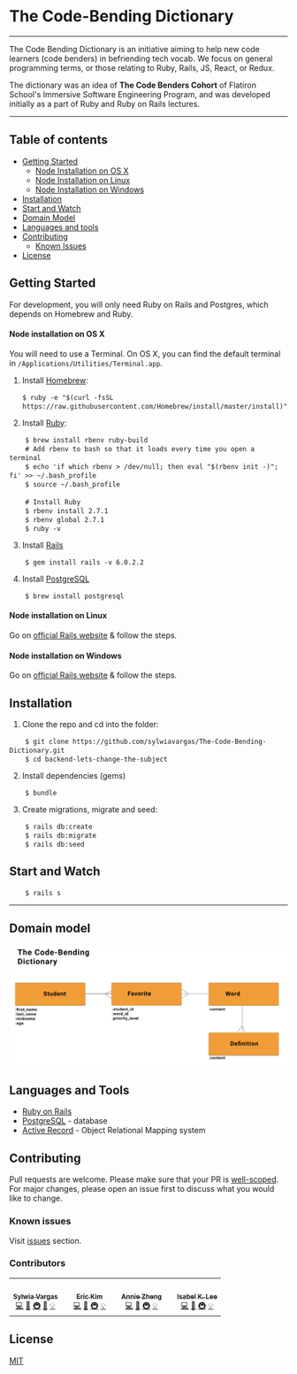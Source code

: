 # The Code-Bending Dictionary
---

The Code Bending Dictionary is an initiative aiming to help new code learners (code benders) in befriending tech vocab. We focus on general programming terms, or those relating to Ruby, Rails, JS, React, or Redux.

The dictionary was an idea of **The Code Benders Cohort** of Flatiron School's Immersive Software Engineering Program, and was developed initially as a part of Ruby and Ruby on Rails lectures. 

---
## Table of contents
- [Getting Started](#getting-started)
    - [Node Installation on OS X](#node-installation-on-os-x)
    - [Node Installation on Linux](#node-installation-on-linux)
    - [Node Installation on Windows](#node-installation-on-windows)
- [Installation](#installation)
- [Start and Watch](#start-and-watch)
- [Domain Model](#domain-model)
- [Languages and tools](#languages-and-tools)
- [Contributing](#contributing)
    - [Known Issues](#known-issues)
- [License](#license)

## Getting Started
For development, you will only need Ruby on Rails and Postgres, which depends on Homebrew and Ruby. 

#### Node installation on OS X

You will need to use a Terminal. On OS X, you can find the default terminal in
`/Applications/Utilities/Terminal.app`.

1. Install [Homebrew](http://brew.sh/):

    ```
    $ ruby -e "$(curl -fsSL https://raw.githubusercontent.com/Homebrew/install/master/install)"
    ```

2. Install [Ruby](https://www.ruby-lang.org/en/):
```
    $ brew install rbenv ruby-build
    # Add rbenv to bash so that it loads every time you open a terminal
    $ echo 'if which rbenv > /dev/null; then eval "$(rbenv init -)"; fi' >> ~/.bash_profile
    $ source ~/.bash_profile

    # Install Ruby
    $ rbenv install 2.7.1
    $ rbenv global 2.7.1
    $ ruby -v
```
3. Install [Rails](https://rubyonrails.org/)
```
    $ gem install rails -v 6.0.2.2
```

4. Install [PostgreSQL](https://www.postgresql.org/)
```
    $ brew install postgresql
```

#### Node installation on Linux

Go on [official Rails website](https://gorails.com/setup/ubuntu/19.10) & follow the steps.

#### Node installation on Windows

Go on [official Rails website](https://gorails.com/setup/windows/10) & follow the steps.

## Installation

1. Clone the repo and cd into the folder:
```
    $ git clone https://github.com/sylwiavargas/The-Code-Bending-Dictionary.git
    $ cd backend-lets-change-the-subject
```
2. Install dependencies (gems)
```
    $ bundle
```
3. Create migrations, migrate and seed:
```
    $ rails db:create
    $ rails db:migrate
    $ rails db:seed
```

## Start and Watch

```
    $ rails s
```
***
## Domain model
![Domain model](ERD.png)


## Languages and Tools

- [Ruby on Rails](https://rubyonrails.org/) 
- [PostgreSQL](https://www.postgresql.org/) - database
- [Active Record](https://guides.rubyonrails.org/active_record_basics.html) - Object Relational Mapping system

## Contributing
Pull requests are welcome. Please make sure that your PR is [well-scoped](https://www.netlify.com/blog/2020/03/31/how-to-scope-down-prs/).
For major changes, please open an issue first to discuss what you would like to change. 

### Known issues
Visit [issues](https://github.com/sylwiavargas/The-Code-Bending-Dictionary/issues) section.

### Contributors
<table>
  <tr>
    <td align="center"><a href="https://github.com/sylwiavargas">
      <img src="https://avatars2.githubusercontent.com/u/45401242?s=460&u=2efe4366e8a6c7e8732daaaf8373250e7c8cfdd9&v=4" width="200px;" alt=""/><br /><sub><b>Sylwia Vargas</b></sub></a><br />
      <a href="https://github.com/sylwiavargas/The-Code-Bending-Dictionary/commits?author=sylwiavargas" title="Code">💻</a> 
      <a href="https://github.com/sylwiavargas/The-Code-Bending-Dictionary/issues/created_by/sylwiavargas" title="Bug reports">🐛</a>
      <a href="#infra-sylwia" title="Infrastructure (Hosting, Build-Tools, etc)">🚇</a>
      <a href="https://github.com/sylwiavargas/The-Code-Bending-Dictionary/master/README.md" title="Documentation">📖</a>
      <a href="#ideas-sylwia" title="Ideas, Planning, & Feedback">💡</a>
    </td>
    <td></td>
    <td align="center">
      <a href="https://github.com/hyeokjungkim"><img src="https://media-exp1.licdn.com/dms/image/C4E03AQE_xHTl1agOQw/profile-displayphoto-shrink_400_400/0?e=1606348800&v=beta&t=eoVEoDnSRXqKT1OvSAmPuspCnTnd0Rp0qMehn7QJPuo" width="200px;" alt=""/><br /><sub><b>Eric Kim</b></sub></a><br />
      <a href="https://github.com/sylwiavargas/The-Code-Bending-Dictionary/commits?author=hyeokjungkim" title="Code">💻</a> 
      <a href="https://github.com/sylwiavargas/The-Code-Bending-Dictionary/issues/created_by/hyeokjungkim" title="Bug reports">🐛</a>
      <a href="#infra-eric" title="Infrastructure (Hosting, Build-Tools, etc)">🚇</a>
      <a href="#ideas-eric" title="Ideas, Planning, & Feedback">💡</a>
    </td>
    <td></td>
    <td align="center">
      <a href="https://github.com/bigfishh"><img src="https://avatars1.githubusercontent.com/u/24644341?s=460&u=7baa784acadf9750b2a2ccaf696e71a1e4be8619&v=4" width="200px;" alt=""/><br /><sub><b>Annie Zheng</b></sub></a><br />
      <a href="https://github.com/sylwiavargas/The-Code-Bending-Dictionary/commits?author=bigfishh" title="Code">💻</a> 
      <a href="https://github.com/sylwiavargas/The-Code-Bending-Dictionary/issues/created_by/bigfishh" title="Bug reports">🐛</a>
      <a href="#infra-annie" title="Infrastructure (Hosting, Build-Tools, etc)">🚇</a>
      <a href="#ideas-annie" title="Ideas, Planning, & Feedback">💡</a>
    </td>
    <td></td>
    <td align="center">
      <a href="https://www.kleetime.com/"><img src="https://avatars0.githubusercontent.com/u/52360534?s=400&u=e684090425f1788d91b4182c2d69729ecae3456f&v=4" width="200px;" alt=""/><br /><sub><b>Isabel K. Lee</b></sub></a><br />
      <a href="https://github.com/sylwiavargas/The-Code-Bending-Dictionary/commits?author=isabelxklee" title="Code">💻</a> 
      <a href="https://github.com/sylwiavargas/The-Code-Bending-Dictionary/issues/created_by/isabelxklee" title="Bug reports">🐛</a>
      <a href="#infra-isabel" title="Infrastructure (Hosting, Build-Tools, etc)">🚇</a>
      <a href="#ideas-isabel" title="Ideas, Planning, & Feedback">💡</a>
    </td>
    </tr>
</table>


## License
[MIT](https://choosealicense.com/licenses/mit/)



